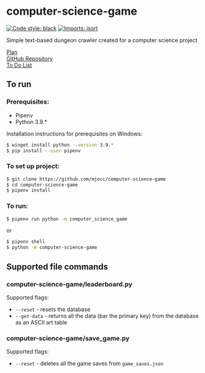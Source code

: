 # computer-science-game

[![Code style: black](https://img.shields.io/badge/code%20style-black-000000.svg)](https://github.com/psf/black)
[![Imports: isort](https://img.shields.io/badge/%20imports-isort-%231674b1?style=flat&labelColor=ef8336)](https://pycqa.github.io/isort/)

Simple text-based dungeon crawler created for a computer science project

[Plan](https://github.com/matthew-occleshaw/computer-science-game/blob/master/game-plan.md)  
[GitHub Repository](https://github.com/matthew-occleshaw/computer-science-game "Github")  
[To Do List](https://github.com/matthew-occleshaw/computer-science-game/blob/master/game-plan.md)

## To run

### Prerequisites:

- Pipenv
- Python 3.9.\*

Installation instructions for prerequisites on Windows:

```bash
$ winget install python --version 3.9.*
$ pip install --user pipenv
```

### To set up project:

```bash
$ git clone https://github.com/mjocc/computer-science-game
$ cd computer-science-game
$ pipenv install
```

### To run:

```bash
$ pipenv run python -m computer_science_game
```

or

```bash
$ pipenv shell
$ python -m computer-science-game
```

## Supported file commands

### computer-science-game/leaderboard.py

Supported flags:

- `--reset` - resets the database
- `--get-data` - returns all the data (bar the primary key) from the database as an ASCII art table

### computer-science-game/save_game.py

Supported flags:

- `--reset` - deletes all the game saves from `game_saves.json`
